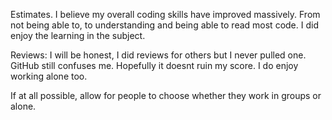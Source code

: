 Estimates. I believe my overall coding skills have improved massively. From not being able to, to understanding and being able to read most code. 
I did enjoy the learning in the subject. 

Reviews: I will be honest, I did reviews for others but I never pulled one. GitHub still confuses me. 
Hopefully it doesnt ruin my score. I do enjoy working alone too. 

If at all possible, allow for people to choose whether they work in groups or alone. 
